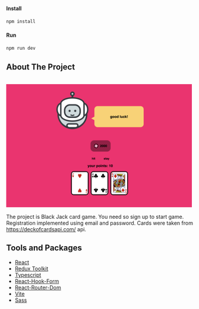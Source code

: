 #### Install

```sh
npm install
```

#### Run

```sh
npm run dev
```

## About The Project

<br>
<img src='./public/pageGame.png' width='500px'>

<br>

The project is Black Jack card game.
You need so sign up to start game. Registration implemented using email and password.
Cards were taken from https://deckofcardsapi.com/ api.

## Tools and Packages

- [React](https://reactjs.org/)
- [Redux Toolkit](https://redux-toolkit.js.org/)
- [Typescript](https://www.typescriptlang.org/)
- [React-Hook-Form](https://react-hook-form.com/)
- [React-Router-Dom](https://v5.reactrouter.com/web/guides/quick-start)
- [Vite](https://vitejs.dev/)
- [Sass](https://sass-lang.com/)

